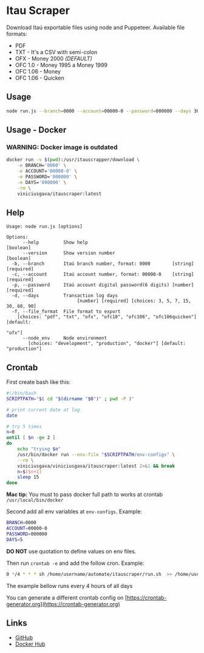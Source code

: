 # Itau Scraper
Download Itaú exportable files using node and Puppeteer.
Available file formats:
- PDF
- TXT - It's a CSV with semi-colon
- OFX - Money 2000 *(DEFAULT)*
- OFC 1.0 - Money 1995 a Money 1999
- OFC 1.06 - Money
- OFC 1.06 - Quicken

## Usage
```bash
node run.js --branch=0000 --account=00000-0 --password=000000 --days 30 --cartao_numero=5020
```

## Usage - Docker
### WARNING: Docker image is outdated
```bash
docker run -v $(pwd):/usr/itauscrapper/download \
    -e BRANCH='0000' \
    -e ACCOUNT='00000-0' \
    -e PASSWORD='000000' \
    -e DAYS='000000' \
    -rm \
    viniciusgava/itauscraper:latest 
```


## Help
```text
Usage: node run.js [options]

Options:
      --help         Show help                                         [boolean]
      --version      Show version number                               [boolean]
  -b, --branch       Itaú branch number, format: 0000        [string] [required]
  -c, --account      Itaú account number, format: 00000-0    [string] [required]
  -p, --password     Itaú account digital password(6 digits) [number] [required]
  -d, --days         Transaction log days
                          [number] [required] [choices: 3, 5, 7, 15, 30, 60, 90]
  -f, --file_format  File format to export
    [choices: "pdf", "txt", "ofx", "ofc10", "ofc106", "ofc106quicken"] [default:
                                                                          "ofx"]
      --node_env     Node environment
        [choices: "development", "production", "docker"] [default: "production"]
```

## Crontab
First create bash like this:
````bash
#!/bin/bash
SCRIPTPATH="$( cd "$(dirname "$0")" ; pwd -P )"

# print current date at log
date

# try 5 times
n=0
until [ $n -ge 2 ]
do
    echo "trying $n"
    /usr/bin/docker run --env-file "$SCRIPTPATH/env-configs" \
    --rm \
    viniciusgava/viniciusgava/itauscraper:latest 2>&1 && break
    n=$[$n+1]
    sleep 15
done

````
**Mac tip:** You must to pass docker full path to works at crontab
``/usr/local/bin/docker``

Second add all env variables at ``env-configs``.
Example:
 ```bash
BRANCH=0000
ACCOUNT=00000-0
PASSWORD=000000
DAYS=5
```
**DO NOT** use quotation to define values on env files.

Then run ``crontab -e`` and add the follow cron.
Example:
````bash
0 */4 * * * sh /home/username/automate/itauscraper/run.sh  >> /home/username/automate/itauscraper/log.log
````
The example bellow runs every 4 hours of all days 

You can generate a different crontab config on [https://crontab-generator.org](https://crontab-generator.org)

## Links
- [GitHub](https://github.com/viniciusgava/itauscraper)
- [Docker Hub](https://hub.docker.com/r/viniciusgava/itauscraper) 